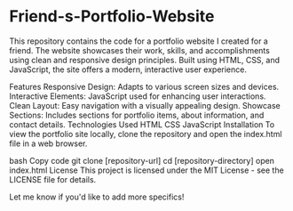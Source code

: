 # Friend-s-Portfolio-Website
This repository contains the code for a portfolio website I created for a friend. The website showcases their work, skills, and accomplishments using clean and responsive design principles. Built using HTML, CSS, and JavaScript, the site offers a modern, interactive user experience.


Features
Responsive Design: Adapts to various screen sizes and devices.
Interactive Elements: JavaScript used for enhancing user interactions.
Clean Layout: Easy navigation with a visually appealing design.
Showcase Sections: Includes sections for portfolio items, about information, and contact details.
Technologies Used
HTML
CSS
JavaScript
Installation
To view the portfolio site locally, clone the repository and open the index.html file in a web browser.

bash
Copy code
git clone [repository-url]
cd [repository-directory]
open index.html
License
This project is licensed under the MIT License - see the LICENSE file for details.

Let me know if you'd like to add more specifics!
